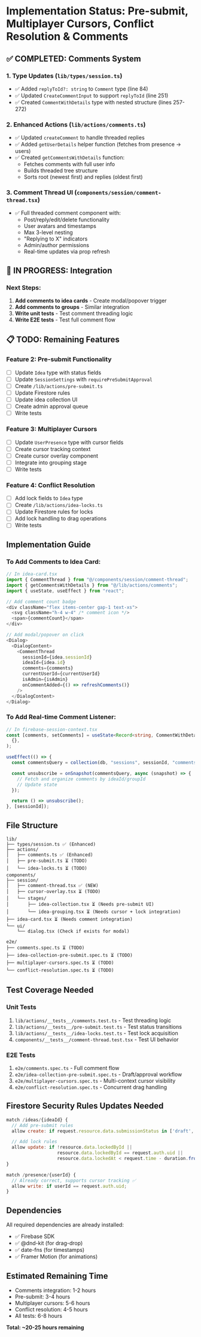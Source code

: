 # Implementation Status: Pre-submit, Multiplayer Cursors, Conflict Resolution & Comments

## ✅ COMPLETED: Comments System

### 1. Type Updates (`lib/types/session.ts`)

- ✅ Added `replyToId?: string` to `Comment` type (line 84)
- ✅ Updated `CreateCommentInput` to support `replyToId` (line 251)
- ✅ Created `CommentWithDetails` type with nested structure (lines 257-272)

### 2. Enhanced Actions (`lib/actions/comments.ts`)

- ✅ Updated `createComment` to handle threaded replies
- ✅ Added `getUserDetails` helper function (fetches from presence → users)
- ✅ Created `getCommentsWithDetails` function:
  - Fetches comments with full user info
  - Builds threaded tree structure
  - Sorts root (newest first) and replies (oldest first)

### 3. Comment Thread UI (`components/session/comment-thread.tsx`)

- ✅ Full threaded comment component with:
  - Post/reply/edit/delete functionality
  - User avatars and timestamps
  - Max 3-level nesting
  - "Replying to X" indicators
  - Admin/author permissions
  - Real-time updates via prop refresh

## 🔄 IN PROGRESS: Integration

### Next Steps:

1. **Add comments to idea cards** - Create modal/popover trigger
2. **Add comments to groups** - Similar integration
3. **Write unit tests** - Test comment threading logic
4. **Write E2E tests** - Test full comment flow

## 📋 TODO: Remaining Features

### Feature 2: Pre-submit Functionality

- [ ] Update `Idea` type with status fields
- [ ] Update `SessionSettings` with `requirePreSubmitApproval`
- [ ] Create `/lib/actions/pre-submit.ts`
- [ ] Update Firestore rules
- [ ] Update idea collection UI
- [ ] Create admin approval queue
- [ ] Write tests

### Feature 3: Multiplayer Cursors

- [ ] Update `UserPresence` type with cursor fields
- [ ] Create cursor tracking context
- [ ] Create cursor overlay component
- [ ] Integrate into grouping stage
- [ ] Write tests

### Feature 4: Conflict Resolution

- [ ] Add lock fields to `Idea` type
- [ ] Create `/lib/actions/idea-locks.ts`
- [ ] Update Firestore rules for locks
- [ ] Add lock handling to drag operations
- [ ] Write tests

## Implementation Guide

### To Add Comments to Idea Card:

```typescript
// In idea-card.tsx
import { CommentThread } from "@/components/session/comment-thread";
import { getCommentsWithDetails } from "@/lib/actions/comments";
import { useState, useEffect } from "react";

// Add comment count badge
<div className="flex items-center gap-1 text-xs">
  <svg className="h-4 w-4" /* comment icon */>
  <span>{commentCount}</span>
</div>

// Add modal/popover on click
<Dialog>
  <DialogContent>
    <CommentThread
      sessionId={idea.sessionId}
      ideaId={idea.id}
      comments={comments}
      currentUserId={currentUserId}
      isAdmin={isAdmin}
      onCommentAdded={() => refreshComments()}
    />
  </DialogContent>
</Dialog>
```

### To Add Real-time Comment Listener:

```typescript
// In firebase-session-context.tsx
const [comments, setComments] = useState<Record<string, CommentWithDetails[]>>(
  {},
);

useEffect(() => {
  const commentsQuery = collection(db, "sessions", sessionId, "comments");

  const unsubscribe = onSnapshot(commentsQuery, async (snapshot) => {
    // Fetch and organize comments by ideaId/groupId
    // Update state
  });

  return () => unsubscribe();
}, [sessionId]);
```

## File Structure

```
lib/
├── types/session.ts ✅ (Enhanced)
├── actions/
│   ├── comments.ts ✅ (Enhanced)
│   ├── pre-submit.ts ⏳ (TODO)
│   └── idea-locks.ts ⏳ (TODO)
components/
├── session/
│   ├── comment-thread.tsx ✅ (NEW)
│   ├── cursor-overlay.tsx ⏳ (TODO)
│   └── stages/
│       ├── idea-collection.tsx ⏳ (Needs pre-submit UI)
│       └── idea-grouping.tsx ⏳ (Needs cursor + lock integration)
├── idea-card.tsx ⏳ (Needs comment integration)
└── ui/
    └── dialog.tsx (Check if exists for modal)

e2e/
├── comments.spec.ts ⏳ (TODO)
├── idea-collection-pre-submit.spec.ts ⏳ (TODO)
├── multiplayer-cursors.spec.ts ⏳ (TODO)
└── conflict-resolution.spec.ts ⏳ (TODO)
```

## Test Coverage Needed

### Unit Tests

1. `lib/actions/__tests__/comments.test.ts` - Test threading logic
2. `lib/actions/__tests__/pre-submit.test.ts` - Test status transitions
3. `lib/actions/__tests__/idea-locks.test.ts` - Test lock acquisition
4. `components/__tests__/comment-thread.test.tsx` - Test UI behavior

### E2E Tests

1. `e2e/comments.spec.ts` - Full comment flow
2. `e2e/idea-collection-pre-submit.spec.ts` - Draft/approval workflow
3. `e2e/multiplayer-cursors.spec.ts` - Multi-context cursor visibility
4. `e2e/conflict-resolution.spec.ts` - Concurrent drag handling

## Firestore Security Rules Updates Needed

```javascript
match /ideas/{ideaId} {
  // Add pre-submit rules
  allow create: if request.resource.data.submissionStatus in ['draft', 'pending'];

  // Add lock rules
  allow update: if !resource.data.lockedById ||
                   resource.data.lockedById == request.auth.uid ||
                   resource.data.lockedAt < request.time - duration.from(30, 's');
}

match /presence/{userId} {
  // Already correct, supports cursor tracking ✅
  allow write: if userId == request.auth.uid;
}
```

## Dependencies

All required dependencies are already installed:

- ✅ Firebase SDK
- ✅ @dnd-kit (for drag-drop)
- ✅ date-fns (for timestamps)
- ✅ Framer Motion (for animations)

## Estimated Remaining Time

- Comments integration: 1-2 hours
- Pre-submit: 3-4 hours
- Multiplayer cursors: 5-6 hours
- Conflict resolution: 4-5 hours
- All tests: 6-8 hours

**Total: ~20-25 hours remaining**

